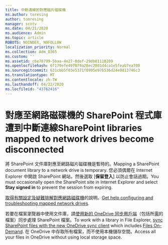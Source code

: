 ```yaml
---
title: 中斷連線的對應磁片磁碟機
ms.author: toresing
author: tomresing
manager: scotv
ms.date: 04/21/2020
ms.audience: Admin
ms.topic: article
ROBOTS: NOINDEX, NOFOLLOW
localization_priority: Normal
ms.collection: Adm_O365
ms.custom: ''
ms.assetid: c6e78799-5baa-4e27-8def-29db01118209
ms.openlocfilehash: 67179efe497079a28ec2801d4ca1e5feab7ea708
ms.sourcegitcommit: 631cbb5f03e5371f0995e976536d24e9d13746c3
ms.translationtype: MT
ms.contentlocale: zh-TW
ms.lasthandoff: 04/22/2020
ms.locfileid: "43762416"
---
```

# <a name="sharepoint-libraries-mapped-to-network-drives-become-disconnected"></a><span data-ttu-id="badfd-102">對應至網路磁碟機的 SharePoint 程式庫遭到中斷連線</span><span class="sxs-lookup"><span data-stu-id="badfd-102">SharePoint libraries mapped to network drives become disconnected</span></span>

<span data-ttu-id="badfd-103">將 SharePoint 文件庫對應至網路磁片磁碟機是暫時的。</span><span class="sxs-lookup"><span data-stu-id="badfd-103">Mapping a SharePoint document library to a network drive is temporary.</span></span> <span data-ttu-id="badfd-104">您必須偶爾在 Internet Explorer 中開啟 SharePoint 網站，然後選取 [**保留登入**] 以防止會話過期。</span><span class="sxs-lookup"><span data-stu-id="badfd-104">You must occasionally open the SharePoint site in Internet Explorer and select **Stay signed in** to prevent the session from expiring.</span></span> 
  
<span data-ttu-id="badfd-105">[取得有關設定及疑難排解對應網路磁碟機](https://docs.microsoft.com/sharepoint/support/administration/troubleshoot-mapped-network-drives)的說明。</span><span class="sxs-lookup"><span data-stu-id="badfd-105">[Get help configuring and troubleshooting mapped network drives](https://docs.microsoft.com/sharepoint/support/administration/troubleshoot-mapped-network-drives).</span></span>
  
<span data-ttu-id="badfd-106">若要在檔案瀏覽器中使用文件庫，請[使用新的 OneDrive 同步用戶端](https://support.office.com/article/6de9ede8-5b6e-4503-80b2-6190f3354a88.aspx)（包括所[需](https://support.office.com/article/0e6860d3-d9f3-4971-b321-7092438fb38e.aspx)的檔案）同步處理 SharePoint 檔案。</span><span class="sxs-lookup"><span data-stu-id="badfd-106">To work with a library in File Explorer, [sync SharePoint files with the new OneDrive sync client](https://support.office.com/article/6de9ede8-5b6e-4503-80b2-6190f3354a88.aspx) which includes [Files On-Demand](https://support.office.com/article/0e6860d3-d9f3-4971-b321-7092438fb38e.aspx).</span></span> <span data-ttu-id="badfd-107">在 OneDrive 中存取所有檔案，而不使用本機儲存空間。</span><span class="sxs-lookup"><span data-stu-id="badfd-107">Access all your files in OneDrive without using local storage space.</span></span>
  

